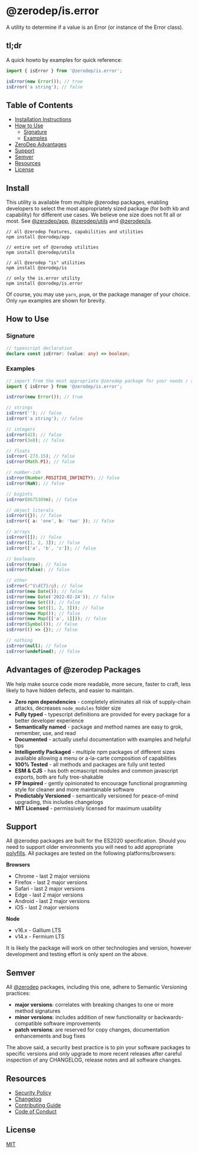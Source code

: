 # @zerodep/is.error

A utility to determine if a value is an Error (or instance of the Error class).

## tl;dr

A quick howto by examples for quick reference:

```typescript
import { isError } from '@zerodep/is.error';

isError(new Error()); // true
isError('a string'); // false
```

## Table of Contents

- [Installation Instructions](#install)
- [How to Use](#how-to-use)
  - [Signature](#signature)
  - [Examples](#examples)
- [ZeroDep Advantages](#advantages-of-zerodep-packages)
- [Support](#support)
- [Semver](#semver)
- [Resources](#resources)
- [License](#license)

## Install

This utility is available from multiple @zerodep packages, enabling developers to select the most appropriately sized package (for both kb and capability) for different use cases. We believe one size does not fit all or most. See [@zerodep/app](https://www.npmjs.com/package/@zerodep/app), [@zerodep/utils](https://www.npmjs.com/package/@zerodep/utils) and [@zerodep/is](https://www.npmjs.com/package/@zerodep/is).

```
// all @zerodep features, capabilities and utilities
npm install @zerodep/app

// entire set of @zerodep utilities
npm install @zerodep/utils

// all @zerodep "is" utilities
npm install @zerodep/is

// only the is.error utility
npm install @zerodep/is.error
```

Of course, you may use `yarn`, `pnpm`, or the package manager of your choice. Only `npm` examples are shown for brevity.

## How to Use

### Signature

```typescript
// typescript declaration
declare const isError: (value: any) => boolean;
```

### Examples

```typescript
// import from the most appropriate @zerodep package for your needs / specific use case (see the Install section above)
import { isError } from '@zerodep/is.error';

isError(new Error()); // true

// strings
isError(''); // false
isError('a string'); // false

// integers
isError(42); // false
isError(3e8); // false

// floats
isError(-273.15); // false
isError(Math.PI); // false

// number-ish
isError(Number.POSITIVE_INFINITY); // false
isError(NaN); // false

// bigints
isError(8675309n); // false

// object literals
isError({}); // false
isError({ a: 'one', b: 'two' }); // false

// arrays
isError([]); // false
isError([1, 2, 3]); // false
isError(['a', 'b', 'c']); // false

// booleans
isError(true); // false
isError(false); // false

// other
isError(/^$\d{7}/g); // false
isError(new Date()); // false
isError(new Date('2022-02-24')); // false
isError(new Set()); // false
isError(new Set([1, 2, 3])); // false
isError(new Map()); // false
isError(new Map([['a', 1]])); // false
isError(Symbol()); // false
isError(() => {}); // false

// nothing
isError(null); // false
isError(undefined); // false
```

## Advantages of @zerodep Packages

We help make source code more readable, more secure, faster to craft, less likely to have hidden defects, and easier to maintain.

- **Zero npm dependencies** - completely eliminates all risk of supply-chain attacks, decreases `node_modules` folder size
- **Fully typed** - typescript definitions are provided for every package for a better developer experience
- **Semantically named** - package and method names are easy to grok, remember, use, and read
- **Documented** - actually useful documentation with examples and helpful tips
- **Intelligently Packaged** - multiple npm packages of different sizes available allowing a menu or a-la-carte composition of capabilities
- **100% Tested** - all methods and packages are fully unit tested
- **ESM & CJS** - has both ecmascript modules and common javascript exports, both are fully tree-shakable
- **FP Inspired** - gently opinionated to encourage functional programming style for cleaner and more maintainable software
- **Predictably Versioned** - semantically versioned for peace-of-mind upgrading, this includes changelogs
- **MIT Licensed** - permissively licensed for maximum usability

## Support

All @zerodep packages are built for the ES2020 specification. Should you need to support older environments you will need to add appropriate [polyfills](https://developer.mozilla.org/en-US/docs/Glossary/Polyfill). All packages are tested on the following platforms/browsers:

**Browsers**

- Chrome - last 2 major versions
- Firefox - last 2 major versions
- Safari - last 2 major versions
- Edge - last 2 major versions
- Android - last 2 major versions
- iOS - last 2 major versions

**Node**

- v16.x - Gallium LTS
- v14.x - Fermium LTS

It is likely the package will work on other technologies and version, however development and testing effort is only spent on the above.

## Semver

All [@zerodep](https://github.com/cdepage/zerodep) packages, including this one, adhere to Semantic Versioning practices:

- **major versions**: correlates with breaking changes to one or more method signatures
- **minor versions**: includes addition of new functionality or backwards-compatible software improvements
- **patch versions**: are reserved for copy changes, documentation enhancements and bug fixes

The above said, a security best practice is to pin your software packages to specific versions and only upgrade to more recent releases after careful inspection of any CHANGELOG, release notes and all software changes.

## Resources

- [Security Policy](https://github.com/cdepage/zerodep/blob/main/SECURITY.md)
- [Changelog](https://github.com/cdepage/zerodep/blob/main/packages/is/is.error/CHANGELOG.md)
- [Contributing Guide](https://github.com/cdepage/zerodep/blob/main/CONTRIBUTING.md)
- [Code of Conduct](https://github.com/cdepage/zerodep/blob/main/CODE_OF_CONDUCT.md)

## License

[MIT](https://github.com/cdepage/zerodep/blob/main/LICENSE)
